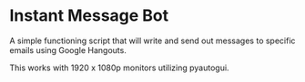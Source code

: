 # Instant Message Bot
A simple functioning script that will write and send out messages to specific emails using Google Hangouts. 

This works with 1920 x 1080p monitors utilizing pyautogui. 